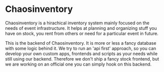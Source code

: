 # Chaosinventory

Chaosinventory is a hirachical inventory system mainly focused on the needs of
event infrastructure.
It helps at planning and organizing stuff you have on stock, you rent from others
or need for a particular event in future.

This is the backend of Chaosinventory. It is more or less a fancy database with
some logic behind it.
We try to run an 'api first' approach, so you can develop your own custom apps,
frontends and scripts as your needs while still using our backend.
Therefore we don't ship a fancy stock frontend, but we are working on an
official one you can simply hook on this backend.
